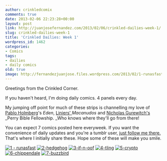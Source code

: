 ```yaml
---
author: crinkledcomix
comments: true
date: 2013-02-06 22:23:28+00:00
layout: post
link: http://juanjosefernandez.com/2013/02/06/crinkled-dailies-week-1/
slug: crinkled-dailies-week-1
title: 'Crinkled Dailies: Week 1'
wordpress_id: 1462
categories:
- Comics
tags:
- dailies
- daily comics
old: true
image: http://fernandezjuanjose.files.wordpress.com/2013/02/1-runasfast.gif
---
```


Greetings from the Crinkled Corner.

If you haven't heard, I'm doing daily comics. 4 panels every day. 
<!--more-->

My jumping off point for much of these strips is channelling my love of [Pablo Holmberg](http://www.kioskerman.com/comics.html)'s _Eden_, [Liniers' ](http://macanudoliniers.blogspot.com/)_Macanudos_ and [Nicholas Gurewitch's](http://pbfcomics.com/) _Perry Bible Fellowship. _Who knows where they'll go from there!

You can expect 7 comics posted here everyweek. If you want the convenience of daily updates and you're a tumblr user, [just follow me there.](http://crinklesnsmudges.tumblr.com/) That's where I initially share these. Hope some of these will make you smile.


[![1 - runasfast](http://fernandezjuanjose.files.wordpress.com/2013/02/1-runasfast.gif)](http://fernandezjuanjose.files.wordpress.com/2013/02/1-runasfast.gif) [![2-hedgehog](http://fernandezjuanjose.files.wordpress.com/2013/02/2-hedgehog.gif)](http://fernandezjuanjose.files.wordpress.com/2013/02/2-hedgehog.gif) [![3-if-n-oof](http://fernandezjuanjose.files.wordpress.com/2013/02/3-if-n-oof.gif)](http://fernandezjuanjose.files.wordpress.com/2013/02/3-if-n-oof.gif) [![4-tling](http://fernandezjuanjose.files.wordpress.com/2013/02/4-tling.gif)](http://fernandezjuanjose.files.wordpress.com/2013/02/4-tling.gif) [![5-crypto](http://fernandezjuanjose.files.wordpress.com/2013/02/5-crypto.gif)](http://fernandezjuanjose.files.wordpress.com/2013/02/5-crypto.gif) [![6-chippendale](http://fernandezjuanjose.files.wordpress.com/2013/02/6-chippendale.gif)](http://fernandezjuanjose.files.wordpress.com/2013/02/6-chippendale.gif) [![7-buzzbird](http://fernandezjuanjose.files.wordpress.com/2013/02/7-buzzbird.gif)](http://fernandezjuanjose.files.wordpress.com/2013/02/7-buzzbird.gif)
